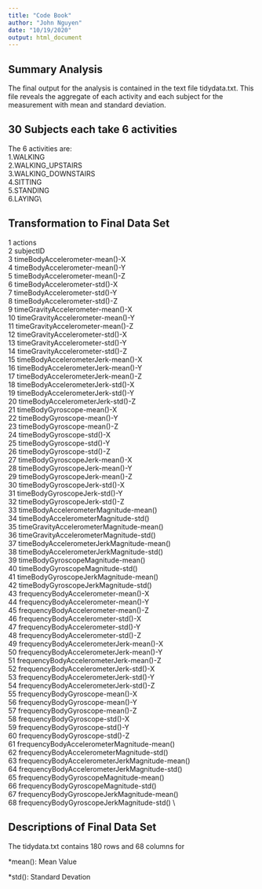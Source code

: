```yaml
---
title: "Code Book"
author: "John Nguyen"
date: "10/19/2020"
output: html_document
---
```



## Summary Analysis
The final output for the analysis is contained in the text file tidydata.txt. This file reveals the aggregate of each activity and each subject for the measurement with mean and standard deviation. 

## 30 Subjects each take 6 activities
The 6 activities are:\
1.WALKING\
2.WALKING_UPSTAIRS\
3.WALKING_DOWNSTAIRS\
4.SITTING\
5.STANDING\
6.LAYING\

## Transformation to Final Data Set
1	actions	\
2	subjectID	\
3	timeBodyAccelerometer-mean()-X	\
4	timeBodyAccelerometer-mean()-Y	\
5	timeBodyAccelerometer-mean()-Z	\
6	timeBodyAccelerometer-std()-X	\
7	timeBodyAccelerometer-std()-Y	\
8	timeBodyAccelerometer-std()-Z	\
9	timeGravityAccelerometer-mean()-X	\
10	timeGravityAccelerometer-mean()-Y	\
11	timeGravityAccelerometer-mean()-Z	\
12	timeGravityAccelerometer-std()-X	\
13	timeGravityAccelerometer-std()-Y	\
14	timeGravityAccelerometer-std()-Z	\
15	timeBodyAccelerometerJerk-mean()-X	\
16	timeBodyAccelerometerJerk-mean()-Y	\
17	timeBodyAccelerometerJerk-mean()-Z	\
18	timeBodyAccelerometerJerk-std()-X	\
19	timeBodyAccelerometerJerk-std()-Y	\
20	timeBodyAccelerometerJerk-std()-Z	\
21	timeBodyGyroscope-mean()-X	\
22	timeBodyGyroscope-mean()-Y	\
23	timeBodyGyroscope-mean()-Z	\
24	timeBodyGyroscope-std()-X	\
25	timeBodyGyroscope-std()-Y	\
26	timeBodyGyroscope-std()-Z	\
27	timeBodyGyroscopeJerk-mean()-X	\
28	timeBodyGyroscopeJerk-mean()-Y	\
29	timeBodyGyroscopeJerk-mean()-Z	\
30	timeBodyGyroscopeJerk-std()-X	\
31	timeBodyGyroscopeJerk-std()-Y	\
32	timeBodyGyroscopeJerk-std()-Z	\
33	timeBodyAccelerometerMagnitude-mean()	\
34	timeBodyAccelerometerMagnitude-std()	\
35	timeGravityAccelerometerMagnitude-mean()	\
36	timeGravityAccelerometerMagnitude-std()	\
37	timeBodyAccelerometerJerkMagnitude-mean()	\
38	timeBodyAccelerometerJerkMagnitude-std()	\
39	timeBodyGyroscopeMagnitude-mean()	\
40	timeBodyGyroscopeMagnitude-std()	\
41	timeBodyGyroscopeJerkMagnitude-mean()	\
42	timeBodyGyroscopeJerkMagnitude-std()	\
43	frequencyBodyAccelerometer-mean()-X	\
44	frequencyBodyAccelerometer-mean()-Y	\
45	frequencyBodyAccelerometer-mean()-Z	\
46	frequencyBodyAccelerometer-std()-X	\
47	frequencyBodyAccelerometer-std()-Y	\
48	frequencyBodyAccelerometer-std()-Z	\
49	frequencyBodyAccelerometerJerk-mean()-X	\
50	frequencyBodyAccelerometerJerk-mean()-Y	\
51	frequencyBodyAccelerometerJerk-mean()-Z	\
52	frequencyBodyAccelerometerJerk-std()-X	\
53	frequencyBodyAccelerometerJerk-std()-Y	\
54	frequencyBodyAccelerometerJerk-std()-Z	\
55	frequencyBodyGyroscope-mean()-X	\
56	frequencyBodyGyroscope-mean()-Y	\
57	frequencyBodyGyroscope-mean()-Z	\
58	frequencyBodyGyroscope-std()-X	\
59	frequencyBodyGyroscope-std()-Y	\
60	frequencyBodyGyroscope-std()-Z	\
61	frequencyBodyAccelerometerMagnitude-mean()	\
62	frequencyBodyAccelerometerMagnitude-std()	\
63	frequencyBodyAccelerometerJerkMagnitude-mean()	\
64	frequencyBodyAccelerometerJerkMagnitude-std()	\
65	frequencyBodyGyroscopeMagnitude-mean()	\
66	frequencyBodyGyroscopeMagnitude-std()	\
67	frequencyBodyGyroscopeJerkMagnitude-mean()	\
68	frequencyBodyGyroscopeJerkMagnitude-std()	\

## Descriptions of Final Data Set
The tidydata.txt contains 180 rows and 68 columns for

*mean(): Mean Value

*std(): Standard Devation 
